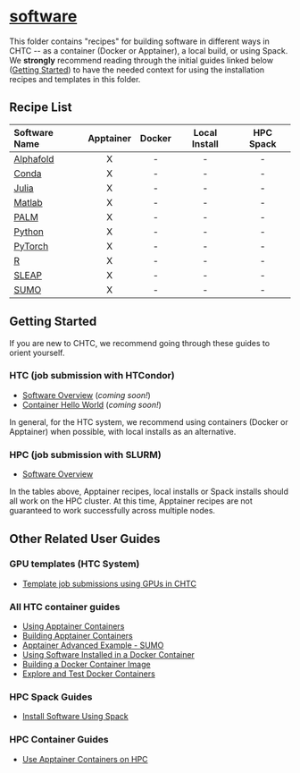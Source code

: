 # [software](/software)

This folder contains "recipes" for building software in different ways in CHTC -- 
as a container (Docker or Apptainer), a local build, or using Spack. We **strongly**
recommend reading through the initial guides linked below 
([Getting Started](#getting-started)) to have the needed 
context for using the installation recipes and templates in this folder. 

## Recipe List

| Software Name | Apptainer | Docker | Local Install | HPC Spack | 
| :--- | :---: | :---: | :---: | :---: |
| [Alphafold](/software/AlphaFold) | X | - | - | - | 
| [Conda](/software/Conda) | X | - | - | - | 
| [Julia](/software/Julia) | X | - | - | - | 
| [Matlab](/software/Matlab) | X | - | - | - | 
| [PALM](/software/PALM) | X | - | - | - | 
| [Python](/software/Python) | X | - | - | - | 
| [PyTorch](/software/PyTorch) | X | - | - | - | 
| [R](/software/R) | X | - | - | - | 
| [SLEAP](/software/SLEAP) | X | - | - | - |
| [SUMO](/software/SUMO) | X | - | - | - | 

## Getting Started

If you are new to CHTC, we recommend going through these guides to orient yourself. 

### HTC (job submission with HTCondor)

- [Software Overview]() (*coming soon!*)
- [Container Hello World]() (*coming soon!*)

In general, for the HTC system, we recommend using containers (Docker or Apptainer)
when possible, with local installs as an alternative. 

### HPC (job submission with SLURM)

- [Software Overview](https://chtc.cs.wisc.edu/uw-research-computing/hpc-software)

In the tables above, Apptainer recipes, local installs or Spack installs should 
all work on the HPC cluster. At this time, Apptainer recipes are not guaranteed 
to work successfully across multiple nodes. 

## Other Related User Guides

### GPU templates (HTC System)

- [Template job submissions using GPUs in CHTC](https://github.com/CHTC/templates-GPUs)

### All HTC container guides

- [Using Apptainer Containers](https://chtc.cs.wisc.edu/uw-research-computing/apptainer-htc)
- [Building Apptainer Containers](https://chtc.cs.wisc.edu/uw-research-computing/apptainer-build)
- [Apptainer Advanced Example - SUMO](https://chtc.cs.wisc.edu/uw-research-computing/apptainer-htc-advanced-example)
- [Using Software Installed in a Docker Container](https://chtc.cs.wisc.edu/uw-research-computing/docker-jobs)
- [Building a Docker Container Image](https://chtc.cs.wisc.edu/uw-research-computing/docker-build)
- [Explore and Test Docker Containers](https://chtc.cs.wisc.edu/uw-research-computing/docker-test)

### HPC Spack Guides

- [Install Software Using Spack](https://chtc.cs.wisc.edu/uw-research-computing/hpc-spack-install)

### HPC Container Guides

- [Use Apptainer Containers on HPC](https://chtc.cs.wisc.edu/uw-research-computing/apptainer-hpc)